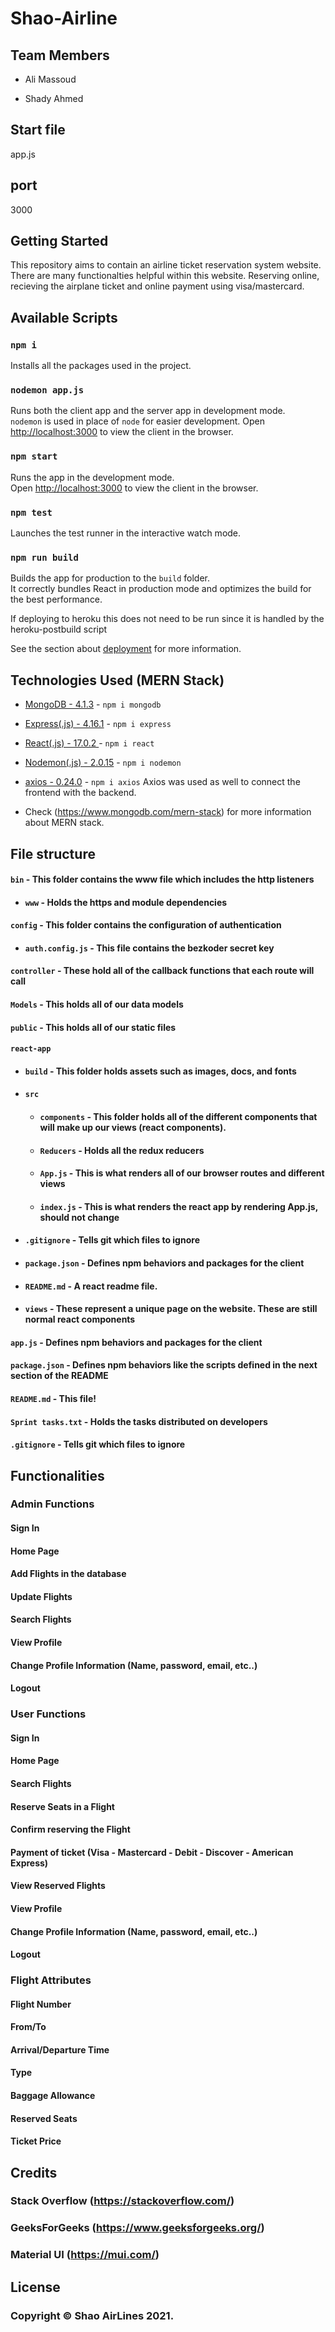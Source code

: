 # Shao-Airline

## Team Members
* Ali Massoud

* Shady Ahmed

## Start file

app.js


## port

3000



## Getting Started
This repository aims to contain an airline ticket reservation system website. There are many functionalties helpful within this website.
Reserving online, recieving the airplane ticket and online payment using visa/mastercard.


## Available Scripts

### `npm i`

Installs all the packages used in the project.<br>

### `nodemon app.js`

Runs both the client app and the server app in development mode.<br>
`nodemon` is used in place of `node` for easier development.
Open [http://localhost:3000](http://localhost:3000) to view the client in the browser.

### `npm start`

Runs the app in the development mode. <br>
Open [http://localhost:3000](http://localhost:3000) to view the client in the browser.


### `npm test`

Launches the test runner in the interactive watch mode.<br>


### `npm run build`

Builds the app for production to the `build` folder.<br>
It correctly bundles React in production mode and optimizes the build for the best performance.

If deploying to heroku this does not need to be run since it is handled by the heroku-postbuild script<br>

See the section about [deployment](https://facebook.github.io/create-react-app/docs/deployment) for more information.


## Technologies Used (MERN Stack)
  
  - [MongoDB - 4.1.3]() - `npm i mongodb`
  - [Express(.js) - 4.16.1]() - `npm i express`
  - [React(.js) - 17.0.2 ]() - `npm i react`
  - [Nodemon(.js) - 2.0.15]() - `npm i nodemon`

  - [axios - 0.24.0]() - `npm i axios` Axios was used as well to connect the frontend with the backend.

  - Check (https://www.mongodb.com/mern-stack) for more information about MERN stack.


## File structure
#### `bin` - This folder contains the www file which includes the http listeners
- #### `www` - Holds the https and module dependencies
#### `config` - This folder contains the configuration of authentication
- #### `auth.config.js` - This file contains the bezkoder secret key
#### `controller` - These hold all of the callback functions that each route will call 
#### `Models` - This holds all of our data models
#### `public` - This holds all of our static files
#### `react-app`
- #### `build` - This folder holds assets such as images, docs, and fonts
- #### `src`
   - #### `components` - This folder holds all of the different components that will make up our views (react components).
   - #### `Reducers` - Holds all the redux reducers
   - #### `App.js` - This is what renders all of our browser routes and different views
   - #### `index.js` - This is what renders the react app by rendering App.js, should not change
- #### `.gitignore` - Tells git which files to ignore
- #### `package.json` - Defines npm behaviors and packages for the client
- #### `README.md` - A react readme file.
- #### `views` - These represent a unique page on the website. These are still normal react components
#### `app.js` - Defines npm behaviors and packages for the client
#### `package.json` - Defines npm behaviors like the scripts defined in the next section of the README
#### `README.md` - This file!
#### `Sprint tasks.txt` - Holds the tasks distributed on developers
#### `.gitignore` - Tells git which files to ignore







## Functionalities

### Admin Functions

#### Sign In
#### Home Page
#### Add Flights in the database
#### Update Flights
#### Search Flights
#### View Profile
#### Change Profile Information (Name, password, email, etc..)
#### Logout




### User Functions

#### Sign In
#### Home Page
#### Search Flights
#### Reserve Seats in a Flight
#### Confirm reserving the Flight
#### Payment of ticket (Visa - Mastercard - Debit - Discover - American Express)
#### View Reserved Flights
#### View Profile
#### Change Profile Information (Name, password, email, etc..)
#### Logout





### Flight Attributes

#### Flight Number
#### From/To
#### Arrival/Departure Time
#### Type
#### Baggage Allowance
#### Reserved Seats
#### Ticket Price



 ## Credits

 ### Stack Overflow (https://stackoverflow.com/)
 ### GeeksForGeeks (https://www.geeksforgeeks.org/)
 ### Material UI (https://mui.com/)





 ## License

 ### Copyright © Shao AirLines 2021.
